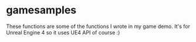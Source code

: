 # gamesamples

These functions are some of the functions I wrote in my game demo. It's for Unreal Engine 4 so it uses UE4 API of course :)
